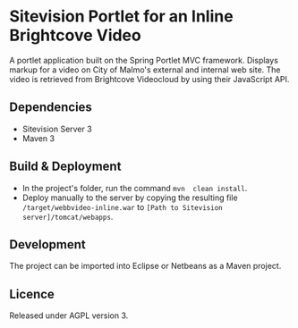 Sitevision Portlet for an Inline Brightcove Video
=================================================

A portlet application built on the Spring Portlet MVC framework. Displays markup for a video on City of Malmo's external and internal web site. The video is retrieved from Brightcove Videocloud by using their JavaScript API. 

## Dependencies
* Sitevision Server 3
* Maven 3

## Build & Deployment
* In the project's folder, run the command `mvn  clean install`. 
* Deploy manually to the server by copying the resulting file `/target/webbvideo-inline.war` to `[Path to Sitevision server]/tomcat/webapps`. 
 
## Development
The project can be imported into Eclipse or Netbeans as a Maven project. 

## Licence
Released under AGPL version 3.
